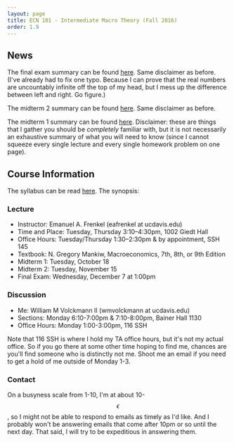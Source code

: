 ```yaml
---
layout: page
title: ECN 101 - Intermediate Macro Theory (Fall 2016)
order: 1.9
---
```


## News

The final exam summary can be found [here](finalsummary.pdf). Same disclaimer
as before. (I've already had to fix one typo. Because I can prove that the
real numbers are uncountably infinite off the top of my head, but I mess up the
difference between left and right. Go figure.)

The midterm 2 summary can be found [here](midterm2summary.pdf). Same disclaimer
as before.

The midterm 1 summary can be found [here](midterm1summary.pdf). Disclaimer:
these are things that I gather you should be *completely* familiar with, but it
is not necessarily an exhaustive summary of what you will need to know (since I
cannot squeeze every single lecture and every single homework problem on one page).

## Course Information

The syllabus can be read [here](f2016syllabus.pdf). The synopsis:

### Lecture

* Instructor: Emanuel A. Frenkel (eafrenkel at ucdavis.edu)
* Time and Place: Tuesday, Thursday 3:10–4:30pm, 1002 Giedt Hall
* Office Hours: Tuesday/Thursday 1:30–2:30pm & by appointment, SSH 145
* Textbook: N. Gregory Mankiw, Macroeconomics, 7th, 8th, or 9th Edition
* Midterm 1: Tuesday, October 18
* Midterm 2: Tuesday, November 15
* Final Exam: Wednesday, December 7 at 1:00pm

### Discussion
* Me: William M Volckmann II (wmvolckmann at ucdavis.edu)
* Sections: Monday 6:10-7:00pm & 7:10-8:00pm, Bainer Hall 1130
* Office Hours: Monday 1:00-3:00pm, 116 SSH

Note that 116 SSH is where I hold my TA office hours, but it's not my actual
office. So if you go there at some other time hoping to find me, chances are
you'll find someone who is distinctly not me. Shoot me an email if you need to
get a hold of me outside of Monday 1-3.

### Contact

On a busyness scale from 1-10, I'm at about 10-$$\epsilon$$, so I might
not be able to respond to emails as timely as I'd like. And I probably won't be
answering emails that come after 10pm or so until the next day. That said, I will
try to be expeditious in answering them.
